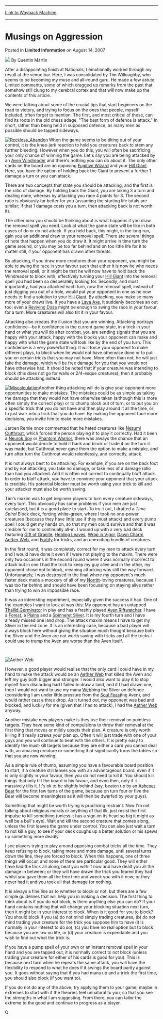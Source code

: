 
---
[Link to Wayback Machine](https://web.archive.org/web/20220128125059/https://magic.wizards.com/en/articles/archive/limited-information/musings-aggression-2007-08-14)

[_metadata_:author]:- "Quentin Martin"
[_metadata_:description]:- "After a disappointing finish at Nationals, I emotionally worked through my result at the venue bar. Here, I was consolidated by Tim Willoughby, who seems to be becoming my muse and all-round guru. He made a few astute Limited comments, some of which dragged up remarks from the past that somehow still clung to my cerebral cortex and that will now make up the contents of this"
[_metadata_:generator]:- "Drupal 7 (http://drupal.org)"
[_metadata_:node]:- "620456"
[_metadata_:publish_date]:- "2007-08-14"
[_metadata_:source]:- "div-main-content"
[_metadata_:title]:- "Musings on Aggression"
[_metadata_:wayback_capture_timestamp]:- "2022-01-28 12:50:59"
[_metadata_:wayback_raw_url]:- "https://web.archive.org/web/20220128125059id_/https://magic.wizards.com/en/articles/archive/limited-information/musings-aggression-2007-08-14"
[_metadata_:wayback_url]:- "https://magic.wizards.com/en/articles/archive/limited-information/musings-aggression-2007-08-14"
---


Musings on Aggression
=====================



 Posted in **Limited Information**
 on August 14, 2007 






![](https://media.magic.wizards.com/styles/auth_small/public/generic-avatar-150_256.png)
By Quentin Martin












After a disappointing finish at Nationals, I emotionally worked through my result at the venue bar. Here, I was consolidated by Tim Willoughby, who seems to be becoming my muse and all-round guru. He made a few astute Limited comments, some of which dragged up remarks from the past that somehow still clung to my cerebral cortex and that will now make up the contents of this article.


We were talking about some of the crucial tips that start beginners on the road to victory, and trying to focus on the ones that people, myself included, often forget to mention. The first, and most critical of these, can find its roots in the old chess adage, "The best form of defence is attack." In short, rather than being held in supposed defence, as many men as possible should be tapped sideways.


[![Reckless_Abandon](https://web.archive.org/web/20090603180414im_/http://www.wizards.com/magic/images/cardart/UD/Reckless_Abandon.jpg)](http://gatherer.wizards.com/Pages/Card/Details.aspx?&name=Reckless%2BAbandon) When the game seems to be tilting out of your control, it is the knee-jerk reaction to hold you creatures back to stem any further bleeding. However when you do this, you will often be sacrificing your only chance of winning the game. Let's say you are being attacked by an [Aven Windreader](https://gatherer.wizards.com/Pages/Card/Details.aspx?name=Aven+Windreader) and there's nothing you can do about it. The only other cards on the board are an opposing [Fugitive Wizard](https://gatherer.wizards.com/Pages/Card/Details.aspx?name=Fugitive+Wizard) and your [Hill Giant](https://gatherer.wizards.com/Pages/Card/Details.aspx?name=Hill+Giant). Here, you have the option of holding back the Giant to prevent a further 1 damage a turn or you can attack.


There are two concepts that state you should be attacking, and the first is the ratio of damage. By holding back the Giant, you are taking 3 a turn and dealing none, whereas by attacking you race 4 points for 3. The second ratio is obviously far better for you (assuming the starting life totals are similar; if that 1 damage costs you a turn, then attacking back is not worth it).


The other idea you should be thinking about is what happens if you draw the removal spell you need. Look at what the game state will be like in both cases of do or do not attack. If you held back, this might, in the long run, gain you an additional draw to your removal spell. There are several things of note that happen when you do draw it. It might arrive in time turn the game around, or you may be too far behind and on too little life for it to matter still, if your opponent has drawn other threats.


By attacking, if you draw more creatures than your opponent, you might be able to swing the race in your favour such that either it is now he who needs the removal spell, or it might be that he will now have to hold back the Windreader to block with, effectively turning your [Hill Giant](https://gatherer.wizards.com/Pages/Card/Details.aspx?name=Hill+Giant) into the removal spell you had been so desperately looking for. Secondly, and most importantly, had you attacked each turn, now the removal spell, instead of just digging you out of a hole, would put your opponent in one as he now needs to find a solution to your [Hill Giant](https://gatherer.wizards.com/Pages/Card/Details.aspx?name=Hill+Giant). By attacking, you make so many more of your draws live. If you have a [Lava Axe](https://gatherer.wizards.com/Pages/Card/Details.aspx?name=Lava+Axe), it suddenly becomes an out too; even a [Reviving Dose](https://gatherer.wizards.com/Pages/Card/Details.aspx?name=Reviving+Dose) might be enough to swing the race in your favour for a turn. More creatures will also tilt it in your favour.


Attacking also creates the illusion that you are winning. Attacking portrays confidence—be it confidence in the current game state, in a trick in your hand or what you will do after combat, you are sending signals that you are happy with your attack, happy with the blocks your opponent can make and happy with what the game state will look like by the end of you turn. This confidence is a very powerful thing. It will force your opponent to make different plays, to block when he would not have otherwise done or to put you on certain tricks that you may not have. More often than not, he will just take the damage, which will be free damage for you that you would not have otherwise had. It should be noted that if your creature was intending to block (this does not go for walls or 2/4-esque creatures), then it probably should be attacking instead.


[![Miscalculation](https://media.magic.wizards.com/image_legacy_migration/magic/images/cardart/UL/Miscalculation.jpg)](http://gatherer.wizards.com/Pages/Card/Details.aspx?&name=Miscalculation)Another thing attacking will do is give your opponent more opportunities to make mistakes. The mistakes could be as simple as taking the damage that they would not have otherwise taken (although this is more often simply the correct play) or to chump block out of turn, or to put you on a specific trick that you do not have and then play around it all the time, or to just walk into a trick that you do have. By making the opponent face more decisions, you invite him to make more mistakes.


Jeroen Remie once commented that he hated creatures like [Nezumi Cutthroat](https://gatherer.wizards.com/Pages/Card/Details.aspx?name=Nezumi+Cutthroat), which forced the person playing it to play it correctly. Had it been a [Neurok Spy](https://gatherer.wizards.com/Pages/Card/Details.aspx?name=Neurok+Spy) or [Phantom Warrior](https://gatherer.wizards.com/Pages/Card/Details.aspx?name=Phantom+Warrior), there was always the chance that an opponent would decide to hold it back and block or trade it on the turn it was made, but Cutthroat never gave them the option to make a mistake, and turn after turn the Cutthroat would relentlessly, and correctly, attack.


It is not always best to be attacking. For example, if you are on the back foot and by not attacking, you take no damage, or take less of a damage ratio than had you attacked. And it is often not correct to continually bluff attack. In order to bluff attack, you have to convince your opponent that your attack is credible. His potential blocker must be worth using your trick to kill and your attacker must also be worth saving.


Tim's maxim was to get beginner players to turn every creature sideways, every turn. This obviously has some problems if your men are just outclassed, but it is a good place to start. To try it out, I drafted a *Time Spiral* Block deck, forcing white-green, where I took no one-power creatures (because they have little use if they must attack) and every pump spell I could get my hands on, so that my men could survive and that it was credible for me to continually all-in. I wound up with a very bad deck featuring [Gift of Granite](https://gatherer.wizards.com/Pages/Card/Details.aspx?name=Gift+of+Granite), [Healing Leaves](https://gatherer.wizards.com/Pages/Card/Details.aspx?name=Healing+Leaves), [Wrap in Vigor](https://gatherer.wizards.com/Pages/Card/Details.aspx?name=Wrap+in+Vigor), [Dawn Charm](https://gatherer.wizards.com/Pages/Card/Details.aspx?name=Dawn+Charm), [Aether Web](https://gatherer.wizards.com/Pages/Card/Details.aspx?name=Aether+Web), and [Fortify](https://gatherer.wizards.com/Pages/Card/Details.aspx?name=Fortify) for tricks, and an unexciting bundle of creatures.


In the first round, it was completely correct for my men to attack every turn and I would have done it even if I were not playing to the maxim. There were only two occasions in the second round where it was normally incorrect to attack but in one I had the trick to keep my guy alive and in the other, my opponent chose not to block, meaning attacking was still the way forward. Unfortunately, I was destroyed in the final where my opponent's much faster deck made a mockery of all of my [Norritt](https://gatherer.wizards.com/Pages/Card/Details.aspx?name=Norritt)-loving creatures, because I was too far behind and should have been focussing on staying alive rather than trying to win an impossible race.


It was an interesting experiment, especially given the success it had. One of the examples I want to look at was this: My opponent has an untapped [Thallid Germinator](https://gatherer.wizards.com/Pages/Card/Details.aspx?name=Thallid+Germinator) in play and has a freshly played [Aven Riftwatcher](https://gatherer.wizards.com/Pages/Card/Details.aspx?name=Aven+Riftwatcher). I have a [Forest](https://gatherer.wizards.com/Pages/Card/Details.aspx?name=Forest), a [Plains](https://gatherer.wizards.com/Pages/Card/Details.aspx?name=Plains) and a [Spinneret Sliver](https://gatherer.wizards.com/Pages/Card/Details.aspx?name=Spinneret+Sliver). It is my fourth turn and I have already missed one land drop. The attack maxim means I have to get my Sliver in the red zone. It is an interesting case, because a bad player will always block here without giving the situation much thought because both the Sliver and the Aven are not worth saving with tricks and all the tricks I could use to trump the Aven are worse than the Aven itself.


 



![Aether Web](http://gatherer.wizards.com/Handlers/Image.ashx?type=card&name=Aether+Web)

However, a good player would realise that the only card I could have in my hand to make the attack would be an [Aether Web](https://gatherer.wizards.com/Pages/Card/Details.aspx?name=Aether+Web) that killed the Aven and left my guy both bigger and stronger. I would also want to play it to stop myself from discarding had I failed to draw a land, and if I had drawn one, then I would not want to use my mana [Web](https://gatherer.wizards.com/Pages/Card/Details.aspx?name=Web)bing the Sliver on defence (considering I am under little pressure from the [Soul Feast](https://gatherer.wizards.com/Pages/Card/Details.aspx?name=Soul+Feast)ing Aven), and would rather cast a three drop. As it turned out, my opponent was bad and blocked, and luckily for me (given that I had to attack), I had the [Aether Web](https://gatherer.wizards.com/Pages/Card/Details.aspx?name=Aether+Web) anyway.

Another mistake new players make is they use their removal on pointless targets. They have some kind of compulsions to throw their removal at the first thing that moves or mildly upsets their plan. A creature is only worth killing if it really screws your plan up. Often it will just trade with one of your guys and you will continue to beat with the others. It is pretty easy to identify the must-kill targets because they are either a card you cannot deal with, an amazing creature or something that significantly turns the tables so that you are now winning.


As a simple rule of thumb, assuming you have a favourable board position to start, if a creature still leaves you with an advantageous board, even if it is only slightly in your favour, then you do not need to kill it. You should kill things that only tilt the board in his favour, and even then, only if it massively tilts it. It's ok to be slightly behind (say, beaten up by an [Ashcoat Bear](https://gatherer.wizards.com/Pages/Card/Details.aspx?name=Ashcoat+Bear) for the first few turns of the game, because on turn four or five the Bear will become meaningless as it will then be dwarfed by your guys).


Something that might be worth trying is practicing restraint. Now I'm not talking about religious morals or anything of that ilk, just resist the first impulse to kill something (unless it has a sign on its head so big it might as well be a bull's eye). Wait and kill the second creature that comes along, unless the first leaves the game under control. You can also just wait a turn to not kill a guy, to see if your deck coughs up a better solution or his spews up something more deadly.


I see players trying to play around opposing combat tricks all the time. They keep refusing to block, taking more and more damage, until several turns down the line, they are forced to block. When this happens, one of three things will occur, and none of them are particular good. They will either have had the trick all along, beat you with it now and have dealt you all the damage in between; or they will have drawn the trick you feared they had whilst you gave them all the free time and wreck you with it now; or they never had it and you took all that damage for nothing.


It is always a fine line as to whether to block or not, but there are a few simple guidelines that will help you in making a decision. The first thing to think about is if you do not block, is there anything else you can do? If your hand contains nothing that will change your blocking situation next turn, then it might be in your interest to block. When is it good for you to block? You should block if you (a) do not mind simply trading creatures, (b) do not mind trading your creature for the trick you suppose him to have (it is normally in your interest to do so), (c) you have no real option but to block because you are low on life, or (d) your creature is expendable and you wish to find out what the trick is.


If you have a pump spell of your own or an instant removal spell in your hand and you are tapped out, it is normally correct to not block (unless trading your creature for either of his cards is good for you). This is because next turn when he repeats the same attack, you will have the flexibility to respond to what he does if it swings the board parity against you. It goes without saying that if you had mana up and a trick the first time, you should also block (if you want to).


If you do not do any of the above, try applying them to your game, maybe in extremes to start with if the theories feel unnatural to you, so that you see the strengths in what I am suggesting. From there, you can tailor the extreme to the good and continue to progress as a player.


Q









